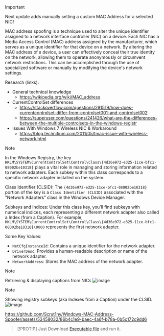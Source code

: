 > [!IMPORTANT]
> Next update adds manually setting a custom MAC Address for a selected NIC!

MAC address spoofing is a technique used to alter the unique identifier assigned to a network interface controller (NIC) on a device. Each NIC has a Media Access Control (MAC) address assigned by the manufacturer, which serves as a unique identifier for that device on a network. By altering the MAC address of a device, a user can effectively conceal their true identity on the network, allowing them to operate anonymously or circumvent network restrictions. This can be accomplished through the use of specialized software or manually by modifying the device's network settings.

Research (links):
- General technical knowledge
  - https://wikipedia.org/wiki/MAC_address
- CurrentControlSet differences
  - https://stackoverflow.com/questions/291519/how-does-currentcontrolset-differ-from-controlset001-and-controlset002
  - https://superuser.com/questions/241426/what-are-the-differences-between-the-multiple-controlsets-in-the-windows-registr
- Issues With Windows 7 Wireless NIC & Workaround
  - https://blog.technitium.com/2011/05/tmac-issue-with-wireless-network.html

> [!NOTE]
> In the Windows Registry, the key `HKLM\SYSTEM\CurrentControlSet\Control\Class\{4d36e972-e325-11ce-bfc1-08002be10318}` plays a vital role in managing and storing information related to network adapters. Each subkey within this class corresponds to a specific network adapter installed on the system.
>
> Class Identifier (CLSID):
> The `{4d36e972-e325-11ce-bfc1-08002be10318}` portion of the key is a `Class Identifier (CLSID)` associated with the "Network Adapters" class in the Windows Device Manager.
>
> Subkeys and Indices:
> Under this class key, you'll find subkeys with numerical indices, each representing a different network adapter also called a Index (from a Caption). For example, `HKLM\SYSTEM\CurrentControlSet\Control\Class\{4d36e972-e325-11ce-bfc1-08002be10318}\0000` represents the first network adapter.
>
> Some Key Values:
> - `NetCfgInstanceId`: Contains a unique identifier for the network adapter.
> - `DriverDesc`: Provides a human-readable description or name of the network adapter.
> - `NetworkAddress`: Stores the MAC address of the network adapter.

> [!NOTE]
> Retrieving & displaying captions from NICs
![image](https://github.com/Scrut1ny/Windows-MAC-Address-Spoofer/assets/53458032/982813d4-da4d-4631-84c6-f9480c1dcff9)

> [!NOTE]
> Showing registry subkeys (aka Indexes from a Caption) under the CLSID.
![image](https://github.com/Scrut1ny/Windows-MAC-Address-Spoofer/assets/53458032/02dc8ed8-1bd9-43d4-8cd1-464da63a5b43)



https://github.com/Scrut1ny/Windows-MAC-Address-Spoofer/assets/53458032/86b4c1e9-baec-4a6f-b78a-0b5c172c9dd6


> [!PROTIP]
> Just Download [Executable file](https://raw.githubusercontent.com/AmmarSAA/Windows-MAC-Address-Spoofer/main/MAC%20Address%20Spoofer.exe) and run it.